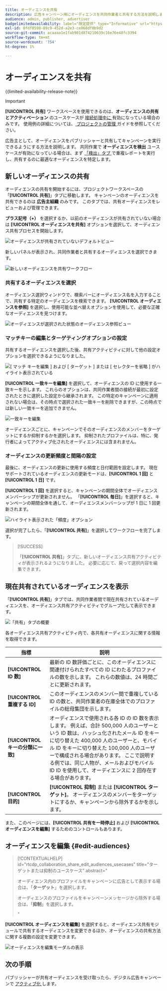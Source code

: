```yaml
---
title: オーディエンスを共有
description: 広告キャンペーン用にオーディエンスを共同作業者と共有する方法を説明します。
audience: admin, publisher, advertiser
badgelimitedavailability: label="限定提供" type="Informative" url="https://helpx.adobe.com/legal/product-descriptions/real-time-customer-data-platform-collaboration.html newtab=true"
exl-id: 0fdf0598-89c9-452d-a2e3-ce868df0b9d2
source-git-commit: acaaaa1e1fab981d874210639c16e76e48fc3394
workflow-type: tm+mt
source-wordcount: '754'
ht-degree: 1%

---
```


# オーディエンスを共有

{{limited-availability-release-note}}

>[!IMPORTANT]
>
>**[!UICONTROL 共有]** ワークスペースを使用できるのは、**オーディエンスの共有とアクティベーション** のユースケースが [ 接続処理中に ](../connect/establishing-connections.md#connection-settings) 有効になっている場合のみです。 使用例の詳細については、[ プロジェクトの管理 ](./manage-projects.md#project-use-cases) ガイドを参照してください。

広告主として、オーディエンスをパブリッシャーと共有してキャンペーンを実行できるようにする方法を説明します。 共同作業で **オーディエンスを検出** ユースケースが有効になっている場合は、まず [ 「検出」タブ ](/help/guide/collaborate/discover.md) で重複レポートを実行し、共有するのに最適なオーディエンスを特定します。

## 新しいオーディエンスの共有

オーディエンスの共有を開始するには、プロジェクトワークスペースの「**[!UICONTROL 共有]**」タブに移動します。 キャンペーンのオーディエンスを共有できるのは **広告主組織** のみです。 このタブでは、共有オーディエンスをレビューおよび管理できます。

**プラス記号（+）** を選択するか、以前のオーディエンスが共有されていない場合は **[!UICONTROL オーディエンスを共有]** オプションを選択して、オーディエンス共有プロセスを開始します。

![ オーディエンスが共有されていないデフォルトビュー ](/help/assets/collaborate/share/share-new-audiences.png)

新しいパネルが表示され、共同作業者と共有するオーディエンスを選択できます。

![ 新しいオーディエンスを共有ワークフロー ](/help/assets/collaborate/share/share-audiences-workflow.png)

### 共有するオーディエンスを選択

オーディエンス選択ウィンドウで、検索バーにオーディエンス名を入力することで、共有する特定のオーディエンスを検索できます。 **[!UICONTROL オーディエンスを参照]** を選択し、使用可能な並べ替えオプションを使用して、必要な正確なオーディエンスを見つけます。

![ オーディエンスが選択された状態のオーディエンス参照ビュー ](/help/assets/collaborate/share/browse-audiences-view.png)

### マッチキーの編集とターゲティングオプションの設定

共有するオーディエンスを選択した後、共有アクティビティに対して他の設定オプションを選択できるようになりました。

![[ マッチ キーを編集 ] および [ ターゲット ] または [ セレクターを省略 ] がハイライト表示されている ](/help/assets/collaborate/share/match-keys-and-targeting.png)

**[!UICONTROL 一致キーを編集]** を選択して、オーディエンスの ID に使用する一致キーを示します。 これらのオプションは、共同作業者間の接続が最初に設定されたときに選択した設定から継承されます。 この特定のキャンペーンに適用されない場合は、その時点で選択された一致キーを削除できますが、この時点では新しい一致キーを追加できません。

![ 一致キーを編集 ](/help/assets/collaborate/share/update-match-keys.png)

オーディエンスごとに、キャンペーンでそのオーディエンスのメンバーをターゲットにするか抑制するかを選択します。 抑制されたプロファイルは、特に、発行者によってアクティブ化されたオーディエンスには含まれません。

### オーディエンスの更新頻度と間隔の設定

最後に、オーディエンスの更新に使用する頻度と日付範囲を設定します。 現在サポートされているオーディエンスの更新モードは、**[!UICONTROL 1 回]** と **[!UICONTROL 1 日]** です。

**[!UICONTROL 1 回]** を選択すると、キャンペーンの期間全体でオーディエンスメンバーシップが更新されません。 「**[!UICONTROL 毎日]**」を選択すると、キャンペーンの期間全体を通して、オーディエンスメンバーシップが 1 日に 1 回更新されます。

![ ハイライト表示された「頻度」オプション ](/help/assets/collaborate/share/audience-refresh-frequency.png)

選択が完了したら、「**[!UICONTROL 共有]**」を選択してワークフローを完了します。

>[!SUCCESS]
>
>「**[!UICONTROL 共有]**」タブに、新しいオーディエンス共有アクティビティが表示されるようになりました。 必要に応じて、戻って選択内容を編集できます。

## 現在共有されているオーディエンスを表示

「**[!UICONTROL 共有]**」タブでは、共同作業者間で現在共有されているオーディエンスを、オーディエンス共有アクティビティでグループ化して表示できます。

![ 「共有」タブの概要 ](/help/assets/collaborate/share/share-tab-overview.png)

<!--

The banner at the top of the page shows figures across all audience sharing activities. 

![The hero banner in the sharing tab.](/help/assets/collaborate/share/share-hero-banner.png)


|Metric | Description |
|---------|----------|
| **[!UICONTROL Shared audiences]** | Indicates the number of audiences shared between collaborators in this project, across all audience sharing modules. |
| **[!UICONTROL Estimated addressable reach]** | Indicates the approximate number of profiles that you can reach across all the audiences that are currently shared in the project. [TODO: ADD INFORMATION ABOUT HOW THIS IS CALCULATED] |
| **[!UICONTROL Target identities]** | The number of identities across all audiences shared in this project for which you selected to target the profiles. |
| **[!UICONTROL Suppress identities]** | The number of identities across all audiences shared in this project for which you selected to suppress the profiles and thereby not target them in campaigns. |

-->

各オーディエンス共有アクティビティ内で、各共有オーディエンスに関する情報を取得できます。

| 指標 | 説明 |
|---------|----------|
| **[!UICONTROL ID 数]** | 最新の ID 数評価ごとに、このオーディエンスに関連付けられたすべての ID にわたるプロファイルの数を示します。 これらの数値は、24 時間ごとに更新されます。 |
| **[!UICONTROL 重複する ID]** | このオーディエンスのメンバー間で重複している ID の数と、共同作業者の在庫全体でのプロファイルの総母集団を示します。 |
| **[!UICONTROL キーの分類に一致]** | オーディエンスで使用される各 ID の ID 数を表示します。 例えば、合計 500,000 人のユーザーという ID 数は、ハッシュ化されたメール ID をキーに切り替えた 400,000 人のユーザーと、モバイル ID をキーに切り替えた 100,000 人のユーザーで構成される場合があります。 ここで説明する例では、同じ人物が、メールおよびモバイル ID ID を使用して、オーディエンスに 2 回存在する場合があります。 |
| **[!UICONTROL 目的]** | **[!UICONTROL 抑制]** または **[!UICONTROL ターゲット]**。 オーディエンスのメンバーをターゲットにするか、キャンペーンから除外するかを示します。 |

また、このページには、**[!UICONTROL 共有を一時停止]** および **[!UICONTROL オーディエンスを編集]** するためのコントロールもあります。

## オーディエンスを編集 {#edit-audiences}

>[!CONTEXTUALHELP]
>id="rtcdp_collaboration_share_edit_audiences_usecases"
>title="ターゲットまたは抑制のユースケース"
>abstract="<p>オーディエンス内のプロファイルをキャンペーンに広告として表示する場合は、「**ターゲット**」を選択します。</p> <p>オーディエンスのプロファイルをキャンペーンメッセージから除外する場合は、「**抑制**」を選択します。</p>"

**[!UICONTROL オーディエンスを編集]** を選択すると、オーディエンス共有モジュールで共有するオーディエンスを変更できるほか、オーディエンスの共有方法に関する複数の設定を変更できます。

![ オーディエンスを編集モーダルの表示 ](/help/assets/collaborate/share/edit-audiences-modal.png)

<!--

Search for audiences that you want to add to the sharing module. 

For each audience, you can select whether you'd like to target or suppress those profiles in campaigns. 

To remove an audience from the sharing module, select the trash can icon [TODO: add spectrum icon and folder].

Select how often you would like the audience membership to be refreshed and the date range within which you want the membership of the audience to be refreshed. 

TODO: are there any limitations for frequency in the M1 release?

-->

## 次の手順

パブリッシャーが共有オーディエンスを受け取ったら、デジタル広告キャンペーンで [ アクティブ化 ](/help/guide/collaborate/activate.md) します。
